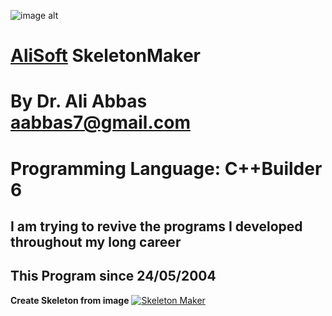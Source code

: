 ![image alt](https://github.com/aabbas77-web/AliSoft/blob/main/AliSoft128Transparent.png)
# [AliSoft](https://hodhods.com) SkeletonMaker
# By Dr. Ali Abbas aabbas7@gmail.com
# Programming Language: C++Builder 6
## I am trying to revive the programs I developed throughout my long career
## This Program since 24/05/2004

**Create Skeleton from image**
[![Skeleton Maker](https://github.com/aabbas77-web/QuiltViewer/releases/download/FirstRelease/QuiltViewerVideo.png)](https://www.youtube.com/watch?v=3Q72KdTCHJQ)


